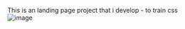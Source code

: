 This is an landing page project that i develop - to train css   
![image](https://github.com/user-attachments/assets/50ff4a76-49b8-4515-897b-257be4feba53)
